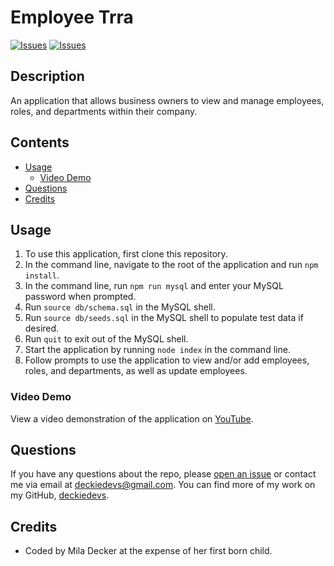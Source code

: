 # Employee Trra
[![Issues](https://img.shields.io/github/issues/deckiedevs/employee-tracker)](https://github.com/deckiedevs/employee-tracker/issues) [![Issues](https://img.shields.io/github/contributors/deckiedevs/employee-tracker)](https://github.com/deckiedevs/employee-tracker/graphs/contributors) 

## Description
An application that allows business owners to view and manage employees, roles, and departments within their company.

## Contents
* [Usage](#Usage)
    * [Video Demo](#Video-Demo)
* [Questions](#Questions)
* [Credits](#Credits)

## Usage
1. To use this application, first clone this repository.
2. In the command line, navigate to the root of the application and run `npm install`.
4. In the command line, run `npm run mysql` and enter your MySQL password when prompted.
5. Run `source db/schema.sql` in the MySQL shell.
5. Run `source db/seeds.sql` in the MySQL shell to populate test data if desired.
5. Run `quit` to exit out of the MySQL shell.
7. Start the application by running `node index` in the command line.
8. Follow prompts to use the application to view and/or add employees, roles, and departments, as well as update employees.

### Video Demo
View a video demonstration of the application on [YouTube](https://youtu.be/lwL-6Hl9DGg).
    
## Questions
If you have any questions about the repo, please [open an issue](https://github.com/deckiedevs/employee-tracker/issues) or contact me via email at deckiedevs@gmail.com. You can find more of my work on my GitHub, [deckiedevs](https://github.com/deckiedevs/).
    
## Credits
* Coded by Mila Decker at the expense of her first born child.